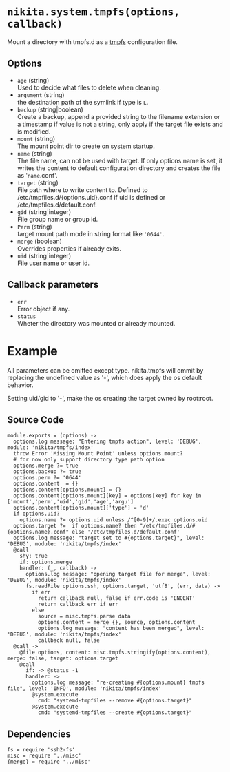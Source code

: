 
# `nikita.system.tmpfs(options, callback)`

Mount a directory with tmpfs.d as a [tmpfs](https://www.freedesktop.org/software/systemd/man/tmpfiles.d.html) configuration file.

## Options

* `age` (string)   
  Used to decide what files to delete when cleaning.
* `argument` (string)   
  the destination path of the symlink if type is `L`.
* `backup` (string|boolean)   
  Create a backup, append a provided string to the filename extension or a
  timestamp if value is not a string, only apply if the target file exists and
  is modified.
* `mount` (string)   
  The mount point dir to create on system startup.
* `name` (string)   
  The file name, can not be used with target. If only options.name is set, it
  writes the content to default configuration directory and creates the file 
  as '`name`.conf'.
* `target` (string)   
  File path where to write content to. Defined to /etc/tmpfiles.d/{options.uid}.conf
  if uid is defined or /etc/tmpfiles.d/default.conf.
* `gid` (string|integer)   
  File group name or group id.
* `Perm` (string)   
  target mount path mode in string format like `'0644'`.
* `merge` (boolean)   
   Overrides properties if already exits.
* `uid` (string|integer)   
  File user name or user id.

## Callback parameters

* `err`   
  Error object if any.
* `status`   
  Wheter the directory was mounted or already mounted.

# Example

All parameters can be omitted except type. nikita.tmpfs will ommit by replacing 
the undefined value as '-', which does apply the os default behavior.

Setting uid/gid to '-', make the os creating the target owned by root:root. 
    
## Source Code

    module.exports = (options) ->
      options.log message: "Entering tmpfs action", level: 'DEBUG', module: 'nikita/tmpfs/index'
      throw Error 'Missing Mount Point' unless options.mount?
      # for now only support directory type path option
      options.merge ?= true
      options.backup ?= true
      options.perm ?= '0644'
      options.content  = {}
      options.content[options.mount] = {}
      options.content[options.mount][key] = options[key] for key in ['mount','perm','uid','gid','age','argu']
      options.content[options.mount]['type'] = 'd'
      if options.uid?
        options.name ?= options.uid unless /^[0-9]+/.exec options.uid
      options.target ?=  if options.name? then "/etc/tmpfiles.d/#{options.name}.conf" else '/etc/tmpfiles.d/default.conf'
      options.log message: "target set to #{options.target}", level: 'DEBUG', module: 'nikita/tmpfs/index'
      @call
        shy: true
        if: options.merge
        handler: (_, callback) ->
          options.log message: "opening target file for merge", level: 'DEBUG', module: 'nikita/tmpfs/index'
          fs.readFile options.ssh, options.target, 'utf8', (err, data) ->
            if err
              return callback null, false if err.code is 'ENOENT'
              return callback err if err
            else
              source = misc.tmpfs.parse data
              options.content = merge {}, source, options.content
              options.log message: "content has been merged", level: 'DEBUG', module: 'nikita/tmpfs/index'
              callback null, false
      @call ->
        @file options, content: misc.tmpfs.stringify(options.content), merge: false, target: options.target
        @call
          if: -> @status -1
          handler: ->
            options.log message: "re-creating #{options.mount} tmpfs file", level: 'INFO', module: 'nikita/tmpfs/index'
            @system.execute
              cmd: "systemd-tmpfiles --remove #{options.target}"
            @system.execute
              cmd: "systemd-tmpfiles --create #{options.target}"

## Dependencies

    fs = require 'ssh2-fs'
    misc = require '../misc'
    {merge} = require '../misc'

[conf-tmpfs]: https://www.freedesktop.org/software/systemd/man/tmpfiles.d.html
